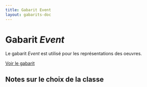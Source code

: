 ```yaml
---
title: Gabarit Event
layout: gabarits-doc
---
```


# Gabarit _Event_

Le gabarit _Event_ est utilisé pour les représentations des oeuvres.

[Voir le gabarit](event.jsonld)

## Notes sur le choix de la classe
